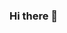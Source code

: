 ### Hi there 👋

<!--
**cloud-pappu6/cloud-pappu6** is a ✨ _special_ ✨ repository because its `README.md` (this file) appears on your GitHub profile.

Here are some ideas to get you started:

- 🔭 I’m currently study in BCA 1st Year
- 🌱 I’m currently learning ...
